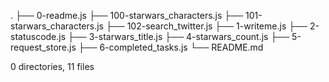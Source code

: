 .
├── 0-readme.js
├── 100-starwars_characters.js
├── 101-starwars_characters.js
├── 102-search_twitter.js
├── 1-writeme.js
├── 2-statuscode.js
├── 3-starwars_title.js
├── 4-starwars_count.js
├── 5-request_store.js
├── 6-completed_tasks.js
└── README.md

0 directories, 11 files
